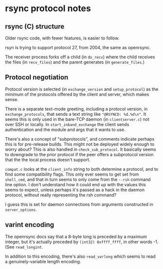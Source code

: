 # rsync protocol notes

## rsync (C) structure

Older rsync code, with fewer features, is easier to follow.

rsyn is trying to support protocol 27, from 2004, the same as openrsync.

The receiver process forks off a child (in `do_recv`) where the child receives
the files (in `recv_files`) and the parent generates (in `generate_files`.)

## Protocol negotiation

Protocol version is selected (in `exchange_version` and `setup_protocol`) as
the minimum of the protocols offered by the client and server, which makes
sense.

There is a separate text-mode greeting, including a protocol version, in
`exchange_protocols`, that sends a text string like `"@RSYNCD: %d.%d\n"`.  It
seems this is only used in the bare-TCP daemon (in `clientserver.c`) not over
SSH or locally. In `start_inband_exchange` the client sends authentication and
the module and args that it wants to use.

There's also a concept of "subprotocols", and comments indicate perhaps this is
for pre-release builds.  This might not be deployed widely enough to worry
about? This is also handled in `check_sub_protocol`. It basically seems to
downgrade to the prior protocol if the peer offers a subprotocol version that
the the local process doesn't support.

`compat.c` looks at the `client_info` string to both determine a protocol, and
to find some compatibility flags.  This only ever seems to get set from
`shell_cmd`, and that in turn seems to only come from the `--rsh` command line
option.  I don't understand how it could end up with the values this seems to
expect, unless perhaps it's passed as a hack in the daemon protocol, without
really representing the rsh command?

I guess this is set for daemon connections from arguments constructed in
`server_options`. 

## varint encoding 

The openrsync docs say that a 8-byte long is preceded by a maximum integer, but
it's actually preceded by `(int32) 0xffff_ffff`, in other words -1. (See
`read_longint`.

In addition to this encoding, there's also `read_varlong` which seems to read a
genuinely-variable length encoding.
